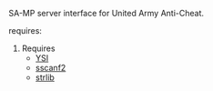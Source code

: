 SA-MP server interface for United Army Anti-Cheat.

requires:

1. Requires
	* [YSI](https://github.com/Y-Less/YSI)
	* [sscanf2](http://forum.sa-mp.com/showthread.php?t=120356)
	* [strlib](https://github.com/oscar-broman/strlib)